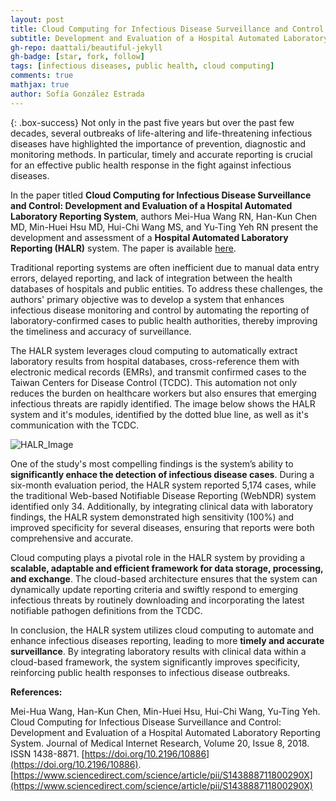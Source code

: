 ```yaml
---
layout: post
title: Cloud Computing for Infectious Disease Surveillance and Control
subtitle: Development and Evaluation of a Hospital Automated Laboratory Reporting System
gh-repo: daattali/beautiful-jekyll
gh-badge: [star, fork, follow]
tags: [infectious diseases, public health, cloud computing]
comments: true
mathjax: true
author: Sofía González Estrada
---
```


{: .box-success} Not only in the past five years but over the past few decades, several outbreaks of life-altering and life-threatening infectious diseases have highlighted the importance of prevention, diagnostic and monitoring methods. In particular, timely and accurate reporting is crucial for an effective public health response in the fight against infectious diseases.

In the paper titled **Cloud Computing for Infectious Disease Surveillance and Control: Development and Evaluation of a Hospital Automated Laboratory Reporting System**, authors Mei-Hua Wang RN, Han-Kun Chen MD, Min-Huei Hsu MD, Hui-Chi Wang MS, and Yu-Ting Yeh RN present the development and assessment of a **Hospital Automated Laboratory Reporting (HALR)** system. The paper is available [here](https://www.sciencedirect.com/org/science/article/pii/S143888711800290X).

Traditional reporting systems are often inefficient due to manual data entry errors, delayed reporting, and lack of integration between the health databases of hospitals and public entities. To address these challenges, the authors' primary objective was to develop a system that enhances infectious disease monitoring and control by automating the reporting of laboratory-confirmed cases to public health authorities, thereby improving the timeliness and accuracy of surveillance.

The HALR system leverages cloud computing to automatically extract laboratory results from hospital databases, cross-reference them with electronic medical records (EMRs), and transmit confirmed cases to the Taiwan Centers for Disease Control (TCDC). This automation not only reduces the burden on healthcare workers but also ensures that emerging infectious threats are rapidly identified. The image below shows the HALR system and it's modules, identified by the dotted blue line, as well as it's communication with the TCDC.

![HALR_Image](https://ars.els-cdn.com/content/image/1-s2.0-S143888711800290X-jmir_v20i8e10886_fig1_lrg.jpg)

One of the study's most compelling findings is the system’s ability to **significantly enhace the detection of infectious disease cases**. During a six-month evaluation period, the HALR system reported 5,174 cases, while the traditional Web-based Notifiable Disease Reporting (WebNDR) system identified only 34. Additionally, by integrating clinical data with laboratory findings, the HALR system demonstrated high sensitivity (100%) and improved specificity for several diseases, ensuring that reports were both comprehensive and accurate.

Cloud computing plays a pivotal role in the HALR system by providing a **scalable, adaptable and efficient framework for data storage, processing, and exchange**. The cloud-based architecture ensures that the system can dynamically update reporting criteria and swiftly respond to emerging infectious threats by routinely downloading and incorporating the latest notifiable pathogen definitions from the TCDC.

In conclusion, the HALR system utilizes cloud computing to automate and enhance infectious diseases reporting, leading to more **timely and accurate surveillance**. By integrating laboratory results with clinical data within a cloud-based framework, the system significantly improves specificity, reinforcing public health responses to infectious disease outbreaks.



**References:**

Mei-Hua Wang, Han-Kun Chen, Min-Huei Hsu, Hui-Chi Wang, Yu-Ting Yeh. Cloud Computing for Infectious Disease Surveillance and Control: Development and Evaluation of a Hospital Automated Laboratory Reporting System. Journal of Medical Internet Research, Volume 20, Issue 8, 2018. ISSN 1438-8871. [https://doi.org/10.2196/10886](https://doi.org/10.2196/10886). [https://www.sciencedirect.com/science/article/pii/S143888711800290X](https://www.sciencedirect.com/science/article/pii/S143888711800290X)
